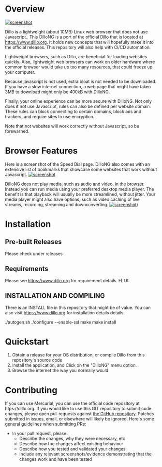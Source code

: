 # Overview
[![screenshot](https://raw.githubusercontent.com/w00fpack/dilloNG/main/screenshots/main.jpg)](https://raw.githubusercontent.com/w00fpack/dilloNG/main/screenshots/main.jpg)

Dillo is a lightweight (about 10MB) Linux web browser that does not use Javascript..  This DilloNG is a port of the official Dillo that is located at https://www.dillo.org.  It holds new concepts that will hopefully make it into the official releases.  This repository will also help with CI/CD automation.

Lightweight browsers, such as Dillo, are beneficial for loading websites quickly.  Also, lightweight web browsers can work on older hardware where common browser would take up too many resources, that could freeze up your computer.

Because javascript is not used, extra bloat is not needed to be downloaded.  If you have a slow internet connection, a web page that might have taken 3MB to download might only be 400kB with DilloNG.

Finally, your online experience can be more secure with DilloNG.  Not only does it not use Javascript, rules can also be defined per website domain.  These rules can block connecting to certain domains, block ads and trackers, and require sites to use encryption.

Note that not websites will work correctly without Javascript, so be forewarned.

# Browser Features

Here is a screenshot of the Speed Dial page.  DilloNG also comes with an extensive list of bookmarks that showcase some websites that work without Javascript.
[![screenshot](https://raw.githubusercontent.com/w00fpack/dilloNG/main/screenshots/speeddial.jpg)](https://raw.githubusercontent.com/w00fpack/dilloNG/main/screenshots/speeddial.jpg)

DilloNG does not play media, such as audio and video, in the browser.  Instead you can run media using your preferred desktop media player.  The benefit is that playback will  usually be more streamlined, without jitter.  Your media player might also have options, such as video caching of live streams, recording, streaming and downconverting.
[![screenshot](https://raw.githubusercontent.com/w00fpack/dilloNG/main/screenshots/media_playing.png)](https://raw.githubusercontent.com/w00fpack/dilloNG/main/media_playing.png))

# Installation

## Pre-built Releases

Please check under releases

## Requirements

Please see https://www.dillo.org for requirement details.
FLTK

## INSTALLATION AND COMPILING

There is an INSTALL file in this repository that might be of value.  You can also visit https://www.dillo.org for installation details details.

./autogen.sh
./configure --enable-ssl
make
make install

# Quickstart

1. Obtain a release for your OS distribution, or compile Dillo from this repository's source code
2. Install the application, and Click on the "DilloNG" menu option.
3.  Browse the internet the way you normally would

# Contributing

If you can use Mercurial, you can use the official code repository at htps://dillo.org.   If you would like to use this GIT repository to submit code changes, please open pull requests against [the GitHub repository](https://github.com/w00fpack/dilloNG/edit/master/README.md). Patches submitted in issues, email, or elsewhere will likely be ignored. Here's some general guidelines when submitting PRs:

 * In your pull request, please:
   * Describe the changes, why they were necessary, etc
   * Describe how the changes affect existing behaviour
   * Describe how you tested and validated your changes
   * Include any relevant screenshots/evidence demonstrating that the changes work and have been tested

[wiki]: https://github.com/w00fpack/dilloNG/wiki
